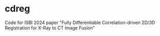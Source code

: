 # cdreg
Code for ISBI 2024 paper "Fully Differentiable Correlation-driven 2D/3D Registration for X-Ray to CT Image Fusion"

